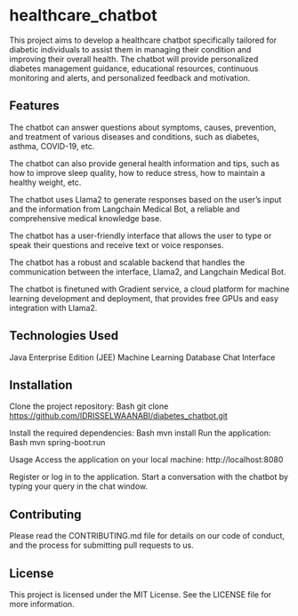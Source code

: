 # healthcare_chatbot
This project aims to develop a healthcare chatbot specifically tailored for diabetic individuals to assist them in managing their condition and improving their overall health. The chatbot will provide personalized diabetes management guidance, educational resources, continuous monitoring and alerts, and personalized feedback and motivation.

## Features
The chatbot can answer questions about symptoms, causes, prevention, and treatment of various diseases and conditions, such as diabetes, asthma, COVID-19, etc.

The chatbot can also provide general health information and tips, such as how to improve sleep quality, how to reduce stress, how to maintain a healthy weight, etc.

The chatbot uses Llama2 to generate responses based on the user’s input and the information from Langchain Medical Bot, a reliable and comprehensive medical knowledge base.

The chatbot has a user-friendly interface that allows the user to type or speak their questions and receive text or voice responses.

The chatbot has a robust and scalable backend that handles the communication between the interface, Llama2, and Langchain Medical Bot.

The chatbot is finetuned with Gradient service, a cloud platform for machine learning development and deployment, that provides free GPUs and easy integration with Llama2.
## Technologies Used
Java Enterprise Edition (JEE)
Machine Learning
Database
Chat Interface

## Installation
Clone the project repository:
    Bash
        git clone https://github.com/IDRISSELWAANABI/diabetes_chatbot.git

Install the required dependencies:
    Bash
         mvn install
Run the application:
    Bash
        mvn spring-boot:run

Usage
Access the application on your local machine:
    http://localhost:8080

Register or log in to the application.
Start a conversation with the chatbot by typing your query in the chat window.

## Contributing
Please read the CONTRIBUTING.md file for details on our code of conduct, and the process for submitting pull requests to us.

## License
This project is licensed under the MIT License. See the LICENSE file for more information.
